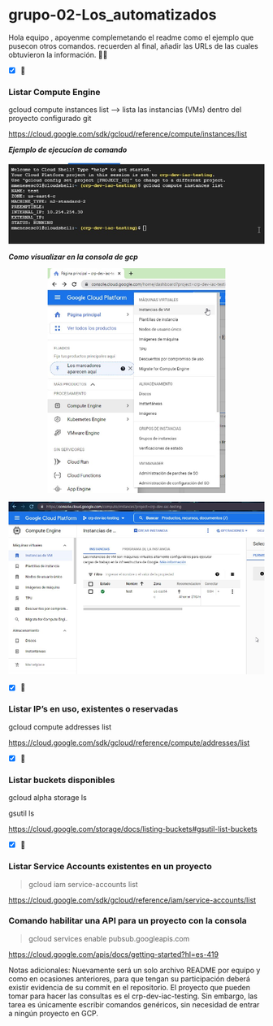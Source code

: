 # grupo-02-Los_automatizados

Hola equipo , apoyenme complemetando el readme como el ejemplo que pusecon otros comandos.
recuerden al final, añadir las URLs de las cuales obtuvieron la información.
:technologist:

- [x] :memo:
### Listar Compute Engine  
gcloud compute instances list  --> lista las instancias (VMs) dentro del proyecto configurado
git

https://cloud.google.com/sdk/gcloud/reference/compute/instances/list

<em><strong> Ejemplo de ejecucion de comando  </strong></em>
<p align="center">
<img src="Imagenes/comando_CE.jpg" width="550">
</p>
<em><strong> Como visualizar en la consola de gcp </strong></em>
<p align="center">
<img src="Imagenes/Compute Engine.jpg" width="350">
</p>
<p align="center">
<img src="Imagenes/compute engine_3.jpg" width="650">
</p>

- [x] :memo:
### Listar IP’s en uso, existentes o reservadas
gcloud compute addresses list

https://cloud.google.com/sdk/gcloud/reference/compute/addresses/list

- [x] :memo:
### Listar buckets disponibles
gcloud alpha storage ls

gsutil ls

https://cloud.google.com/storage/docs/listing-buckets#gsutil-list-buckets

- [x] :memo:
### Listar Service Accounts existentes en un proyecto
> gcloud iam service-accounts list

https://cloud.google.com/sdk/gcloud/reference/iam/service-accounts/list

### Comando habilitar una API para un proyecto con la consola

> gcloud services enable pubsub.googleapis.com

https://cloud.google.com/apis/docs/getting-started?hl=es-419


Notas adicionales:
Nuevamente será un solo archivo README por equipo y como en ocasiones anteriores, para que tengan su participación deberá existir evidencia de su commit en el repositorio.
El proyecto que pueden tomar para hacer las consultas es el crp-dev-iac-testing. Sin embargo, las tarea es únicamente escribir comandos genéricos, sin necesidad de entrar a ningún proyecto en GCP.
